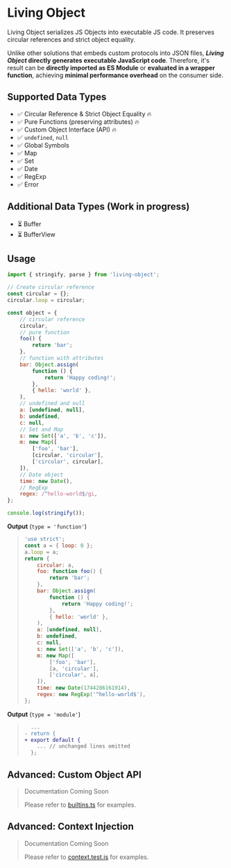 # Living Object

Living Object serializes JS Objects into executable JS code. It preserves circular references and strict object equality.

Unlike other solutions that embeds custom protocols into JSON files, **_Living Object_ directly generates executable JavaScript code**. Therefore, it's result can be **directly imported as ES Module** or **evaluated in a wrapper function**, achieving **minimal performance overhead** on the consumer side.

## Supported Data Types

- ✅ Circular Reference & Strict Object Equality 🔥
- ✅ Pure Functions (preserving attributes) 🔥
- ✅ Custom Object Interface (API) 🔥
- ✅ `undefined`, `null`
- ✅ Global Symbols
- ✅ Map
- ✅ Set
- ✅ Date
- ✅ RegExp
- ✅ Error

## Additional Data Types (Work in progress)

- ⏳ Buffer
- ⏳ BufferView

## Usage

```js
import { stringify, parse } from 'living-object';

// Create circular reference
const circular = {};
circular.loop = circular;

const object = {
    // circular reference
    circular,
    // pure function
    foo() {
        return 'bar';
    },
    // function with attributes
    bar: Object.assign(
        function () {
            return 'Happy coding!';
        },
        { hello: 'world' },
    ),
    // undefined and null
    a: [undefined, null],
    b: undefined,
    c: null,
    // Set and Map
    s: new Set(['a', 'b', 'c']),
    m: new Map([
        ['foo', 'bar'],
        [circular, 'circular'],
        ['circular', circular],
    ]),
    // Date object
    time: new Date(),
    // RegExp
    regex: /^hello-world$/gi,
};

console.log(stringify());
```

**Output** (`type = 'function'`)

> ```js
> 'use strict';
> const a = { loop: 0 };
> a.loop = a;
> return {
>     circular: a,
>     foo: function foo() {
>         return 'bar';
>     },
>     bar: Object.assign(
>         function () {
>             return 'Happy coding!';
>         },
>         { hello: 'world' },
>     ),
>     a: [undefined, null],
>     b: undefined,
>     c: null,
>     s: new Set(['a', 'b', 'c']),
>     m: new Map([
>         ['foo', 'bar'],
>         [a, 'circular'],
>         ['circular', a],
>     ]),
>     time: new Date(1744286161914),
>     regex: new RegExp('^hello-world$'),
> };
> ```

**Output** (`type = 'module'`)

> ```diff
>   ...
> - return {
> + export default {
>     ... // unchanged lines omitted
>   };
> ```

## Advanced: Custom Object API

> Documentation Coming Soon
>
> Please refer to [builtins.ts](src/handles/builtins.ts) for examples.

## Advanced: Context Injection

> Documentation Coming Soon
>
> Please refer to [context.test.js](tests/07.context.test.js) for examples.

